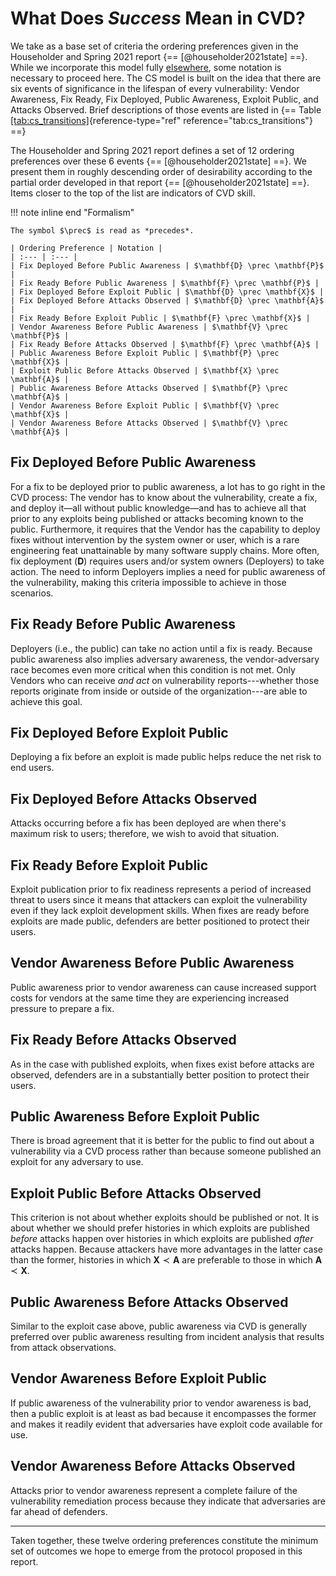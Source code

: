 # What Does *Success* Mean in CVD?

We take as a base set of criteria the ordering preferences given in the
Householder and Spring 2021 report {== [@householder2021state] ==}.
While we incorporate this model fully [elsewhere](/topics/process_models/cs),
some notation is necessary to proceed here.
The CS model is built on the idea that there are six events of significance in the lifespan of every vulnerability:
Vendor Awareness, Fix Ready, Fix Deployed, Public Awareness, Exploit Public, and Attacks Observed. 
Brief descriptions of those events are listed in {== Table
[\[tab:cs_transitions\]](#tab:cs_transitions){reference-type="ref"
reference="tab:cs_transitions"} ==}

The Householder and Spring 2021 report defines a set of 12 ordering
preferences over these 6 events {== [@householder2021state] ==}. 
We present them in roughly descending order of desirability according to the partial
order developed in that report {== [@householder2021state] ==}.
Items closer to the top of the list are indicators of CVD skill.

!!! note inline end "Formalism"

    The symbol $\prec$ is read as *precedes*.

    | Ordering Preference | Notation |
    | :--- | :--- |
    | Fix Deployed Before Public Awareness | $\mathbf{D} \prec \mathbf{P}$ |
    | Fix Ready Before Public Awareness | $\mathbf{F} \prec \mathbf{P}$ |
    | Fix Deployed Before Exploit Public | $\mathbf{D} \prec \mathbf{X}$ |
    | Fix Deployed Before Attacks Observed | $\mathbf{D} \prec \mathbf{A}$ |
    | Fix Ready Before Exploit Public | $\mathbf{F} \prec \mathbf{X}$ |
    | Vendor Awareness Before Public Awareness | $\mathbf{V} \prec \mathbf{P}$ |
    | Fix Ready Before Attacks Observed | $\mathbf{F} \prec \mathbf{A}$ |
    | Public Awareness Before Exploit Public | $\mathbf{P} \prec \mathbf{X}$ |
    | Exploit Public Before Attacks Observed | $\mathbf{X} \prec \mathbf{A}$ |
    | Public Awareness Before Attacks Observed | $\mathbf{P} \prec \mathbf{A}$ |
    | Vendor Awareness Before Exploit Public | $\mathbf{V} \prec \mathbf{X}$ |
    | Vendor Awareness Before Attacks Observed | $\mathbf{V} \prec \mathbf{A}$ |

## Fix Deployed Before Public Awareness

For a fix to be deployed prior to public awareness, a lot has to go
right in the CVD process: The vendor has to know about
the vulnerability, create a fix, and deploy it&mdash;all without
public knowledge&mdash;and has to achieve all that prior to any
exploits being published or attacks becoming known to the public.
Furthermore, it requires that the Vendor has the capability to
deploy fixes without intervention by the system owner or user, which
is a rare engineering feat unattainable by many software supply
chains. More often, fix deployment ($\mathbf{D}$) requires users
and/or system owners (Deployers) to take action. The need to inform
Deployers implies a need for public awareness of the vulnerability,
making this criteria impossible to achieve in those scenarios.

## Fix Ready Before Public Awareness

Deployers (i.e., the public) can take no action until a fix is
ready. Because public awareness also implies adversary awareness,
the vendor-adversary race becomes even more critical when this
condition is not met. Only Vendors who can receive *and act* on
vulnerability reports---whether those reports originate from inside
or outside of the organization---are able to achieve this goal.

## Fix Deployed Before Exploit Public

Deploying a fix before an exploit is made public helps reduce the
net risk to end users.

## Fix Deployed Before Attacks Observed

Attacks occurring before a fix has been deployed are when there's
maximum risk to users; therefore, we wish to avoid that situation.

## Fix Ready Before Exploit Public

Exploit publication prior to fix readiness represents a period of
increased threat to users since it means that attackers can exploit
the vulnerability even if they lack exploit development skills. When
fixes are ready before exploits are made public, defenders are
better positioned to protect their users.

## Vendor Awareness Before Public Awareness

Public awareness prior to vendor awareness can cause increased
support costs for vendors at the same time they are experiencing
increased pressure to prepare a fix.

## Fix Ready Before Attacks Observed

As in the case with published exploits, when fixes exist before
attacks are observed, defenders are in a substantially better
position to protect their users.

## Public Awareness Before Exploit Public

There is broad agreement that it is better for the public to find
out about a vulnerability via a CVD process rather than because someone
published an exploit for any adversary to use.

## Exploit Public Before Attacks Observed

This criterion is not about whether exploits should be published or
not. It is about whether we should prefer histories in which
exploits are published *before* attacks happen over histories in
which exploits are published *after* attacks happen. Because
attackers have more advantages in the latter case than the former,
histories in which $\mathbf{X} \prec \mathbf{A}$ are preferable to
those in which $\mathbf{A} \prec \mathbf{X}$.

## Public Awareness Before Attacks Observed

Similar to the exploit case above, public awareness via
CVD is
generally preferred over public awareness resulting from incident
analysis that results from attack observations.

## Vendor Awareness Before Exploit Public

If public awareness of the vulnerability prior to vendor awareness
is bad, then a public exploit is at least as bad because it
encompasses the former and makes it readily evident that adversaries
have exploit code available for use.

## Vendor Awareness Before Attacks Observed

Attacks prior to vendor awareness represent a complete failure of
the vulnerability remediation process because they indicate that
adversaries are far ahead of defenders.

---

Taken together, these twelve ordering preferences constitute the minimum
set of outcomes we hope to emerge from the protocol proposed in this
report.
